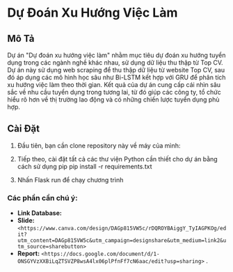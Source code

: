 # Dự Đoán Xu Hướng Việc Làm

## Mô Tả

Dự án "Dự đoán xu hướng việc làm" nhằm mục tiêu dự đoán xu hướng tuyển dụng trong các ngành nghề khác nhau, sử dụng dữ liệu thu thập từ Top CV. Dự án này sử dụng web scraping để thu thập dữ liệu từ website Top CV, sau đó áp dụng các mô hình học sâu như Bi-LSTM kết hợp với GRU để phân tích xu hướng việc làm theo thời gian. Kết quả của dự án cung cấp cái nhìn sâu sắc về nhu cầu tuyển dụng trong tương lai, từ đó giúp các công ty, tổ chức hiểu rõ hơn về thị trường lao động và có những chiến lược tuyển dụng phù hợp.

## Cài Đặt

1. Đầu tiên, bạn cần clone repository này về máy của mình:

2. Tiếp theo, cài đặt tất cả các thư viện Python cần thiết cho dự án bằng cách sử dụng pip
  pip install -r requirements.txt

3. Nhấn Flask run để chạy chương trình




### Các phần cần chú ý:
- **Link Database:** 
- **Slide:**  `<https://www.canva.com/design/DAGp815VW5c/rDQROYBAiggY_TyIAGPKOg/edit?utm_content=DAGp815VW5c&utm_campaign=designshare&utm_medium=link2&utm_source=sharebutton>`
- **Report:** `<https://docs.google.com/document/d/1-ONSGYVzXXBiLqZTSVZP8wsA4lx06plPfnFf7cN6aac/edit?usp=sharing>` .
  

